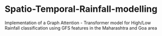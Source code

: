 # Spatio-Temporal-Rainfall-modelling
Implementation of a Graph Attention - Transformer model for High/Low Rainfall classification using GFS features in the Maharashtra and Goa area
